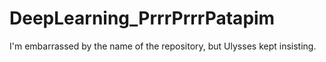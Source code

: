 # DeepLearning_PrrrPrrrPatapim
I'm embarrassed by the name of the repository, but Ulysses kept insisting.
